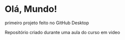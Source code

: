 # Olá, Mundo!
 primeiro projeto feito no GitHub Desktop

Repositório criado durante uma aula do curso em video